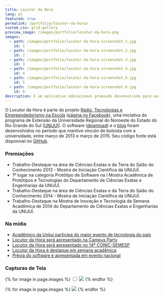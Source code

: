 ```yaml
---
title: Locutor da Hora
lang: pt
featured: true
permalink: /portfolio/locutor-da-hora/
custom_css: grid-gallery
preview_image: /images/portfolio/locutor-da-hora.png
images:
  - path: /images/portfolio/locutor-da-hora-screenshot.1.jpg
    id: 1
  - path: /images/portfolio/locutor-da-hora-screenshot.2.jpg
    id: 2
  - path: /images/portfolio/locutor-da-hora-screenshot.3.jpg
    id: 3
  - path: /images/portfolio/locutor-da-hora-screenshot.4.jpg
    id: 4
  - path: /images/portfolio/locutor-da-hora-screenshot.5.jpg
    id: 5
  - path: /images/portfolio/locutor-da-hora-screenshot.6.jpg
    id: 6
description: É um aplicativo educacional premiado desenvolvido para auxiliar crianças a aprimorarem suas habilidades vocais. Ele funciona como um simulador de estúdio de rádio que permite ao usuário criar suas próprias locuções usando macros (como data, hora, cidade, etc) para gerar textos de acordo com seu contexto.
---
```

O Locutor da Hora é parte do projeto [Rádio, Tecnologias e Empreendedorismo na Escola](http://www.unijui.edu.br/extensao/relacao-de-projetos) ([página no Facebook](https://www.facebook.com/projetoradiotecnologiaeempreendedorismo/)), uma iniciativa do programa de Extensão da Universidade Regional do Noroeste do Estado do Rio Grande do Sul ([UNIJUÍ](http://www.unijui.edu.br/)). O software ([download](http://wwww.locutordahora.unijui.edu.br/o-software/download/)) e o [blog](http://wwww.locutordahora.unijui.edu.br/) foram desenvolvidos no período que mantive vínculo de bolsista com a universidade, entre março de 2013 e março de 2015. Seu código fonte está disponível no [GitHub](https://github.com/MathiasBerwig/Locutor-da-Hora).

### Premiações
* Trabalho-Destaque na área de Ciências Exatas e da Terra do Salão do Conhecimento 2013 - Mostra de Iniciação Científica da UNIJUÍ.
* 1º lugar na categoria Protótipo de Software na I Mostra Acadêmica de Protótipos e Tecnologias do Departamento de Ciências Exatas e Engenharias da UNIJUÍ.
* Trabalho-Destaque na área de Ciências Exatas e da Terra do Salão do Conhecimento 2014 - Mostra de Iniciação Científica da UNIJUÍ.
* Trabalho-Destaque na Mostra de Inovação e Tecnologia da Semana Acadêmica de 2014 do Departamento de Ciências Exatas e Engenharias da UNIJUÍ.

### Na mídia
* [Acadêmico da Unijuí participa do maior evento de tecnologia do país](http://www.unijui.edu.br/comunica/institucional/22755-academico-da-unijui-participa-do-maior-evento-de-tecnologia-do-pais)
* [Locutor da Hora será apresentado na Campus Party](http://locutordahora.unijui.edu.br/software-sera-apresentado-na-campus-party-2016/)
* [Locutor da Hora será apresentado no 14º CONIC-SEMESP](http://locutordahora.unijui.edu.br/locutor-da-hora-sera-apresentado-no-14o-conic-semesp)
* [Locutor da Hora é destaque em semana acadêmica](http://locutordahora.unijui.edu.br/locutor-da-hora-e-destaque-em-semana-academica/)
* [Prévia do software é apresentada em evento nacional](http://locutordahora.unijui.edu.br/previa-do-software-e-apresentada-em-evento-nacional/)

### Capturas de Tela
{% for image in page.images %}
<input type="checkbox" id="pic-{{ image.id }}"/>
<label for="pic-{{ image.id }}" class="lightbox"><img src="{{ image.path }}"/></label>
{% endfor %}

<div class="grid">  
	{% for image in page.images %}
	<label for="pic-{{ image.id }}" class="grid-item"><img src="{{ image.path }}"/></label>
	{% endfor %}
</div>